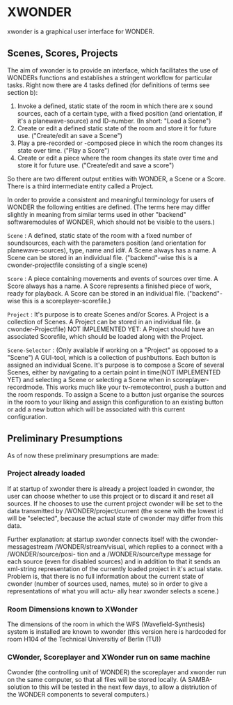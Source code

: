 # XWONDER

xwonder is a graphical user interface for WONDER.

## Scenes, Scores, Projects

The aim of xwonder is to provide an interface, which facilitates the use of WONDERs
functions and establishes a stringent workflow for particular tasks.
Right now there are 4 tasks defined (for definitions of terms see section b):

1. Invoke a defined, static state of the room in which there are x sound
   sources, each of a certain type, with a fixed position (and orientation,
   if it's a planewave-source) and ID-number. (In short: "Load a Scene")
2. Create or edit a defined static state of the room and store it for future
   use. ("Create/edit an save a Scene")
3. Play a pre-recorded or -composed piece in which the room changes its state
   over time. ("Play a Score")
4. Create or edit a piece where the room changes its state over time and
   store it for future use. ("Create/edit and save a score")

So there are two different output entities with WONDER, a Scene or a Score. There is
a third intermediate entity called a Project.

In order to provide a consistent and meaningful terminology for users of WONDER the
following entities are defined.
(The terms here may differ slightly in meaning from similar terms used in other
"backend" softwaremodules of WONDER, which should not be visible to the users.)

`Scene`
:	A defined, static state of the room with a fixed number of soundsources,
	each with the parameters position (and orientation for planewave-sources),
	type, name and id#. A Scene always has a name.
	A Scene can be stored in an individual file.
	("backend"-wise this is a cwonder-projectfile consisting of a single scene)

`Score`
:	A piece containing movements and events of sources over time. A Score
	always has a name. A Score represents a finished piece of work, ready for
	playback.
	A Score can be stored in an individual file.
	("backend"-wise this is a scoreplayer-scorefile.)

`Project`
:	It's purpose is to create Scenes and/or Scores. A Project is a collection
	of Scenes.
	A Project can be stored in an individual file.
	(a cwonder-Projectfile)
	NOT IMPLEMENTED YET:
	A Project should have an associated Scorefile, which should be loaded
	along with the Project.

`Scene-Selector`
:   (Only available if working on a "Project" as opposed to a "Scene")
	A GUI-tool, which is a collection of pushbuttons. Each button is assigned
	an individual Scene. It's purpose is to compose a Score of several Scenes,
	either by navigating to a certain point in time(NOT IMPLEMENTED YET)
	and selecting a Scene or selecting a Scene when in scoreplayer-recordmode.
	This works much like your tv-remotecontrol, push a button and the room responds.
	To assign a Scene to a button just organise the sources in the room to your
	liking and assign this configuration to an existing button or add a new button
	which will be associated with this current configuration.

## Preliminary Presumptions

As of now these preliminary presumptions are made:

### Project already loaded

If at startup of xwonder there is already a project loaded in cwonder, the
user can choose whether to use this project or to discard it and reset all
sources. If he chooses to use the current project cwonder will be set to the
data transmitted by /WONDER/project/current (the scene with the lowest id
will be "selected", because the actual state of cwonder may differ from this data.

Further explanation:
at startup xwonder connects itself with the cwonder-messagestream
/WONDER/stream/visual, which replies to a connect with a /WONDER/source/posi-
tion and a /WONDER/source/type message for each source (even for disabled
sources) and in addition to that it sends an xml-string representation of the
currently loaded project in it's actual state. Problem is, that there is no
full information about the current state of cwonder (number of sources used,
names, mute) so in order to give a representations of what you will actu-
ally hear xwonder selects a scene.)

### Room Dimensions known to XWonder    

The dimensions of the room in which the WFS (Wavefield-Synthesis) system is
installed are known to xwonder (this version here is hardcoded for room H104
of the Technical Universitiy of Berlin (TU))

### CWonder, Scoreplayer and XWonder run on same machine

Cwonder (the controlling unit of WONDER) the scoreplayer and xwonder run on
the same computer, so that all files will be stored locally. (A SAMBA-solution
to this will be tested in the next few days, to allow a distriution of the
WONDER components to several computers.)



